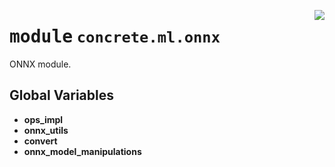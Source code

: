 <!-- markdownlint-disable -->

<a href="https://github.com/zama-ai/concrete-ml-internal/tree/main/src/concrete/ml/onnx/__init__.py#L0"><img align="right" style="float:right;" src="https://img.shields.io/badge/-source-cccccc?style=flat-square"></a>

# <kbd>module</kbd> `concrete.ml.onnx`

ONNX module.

## **Global Variables**

- **ops_impl**
- **onnx_utils**
- **convert**
- **onnx_model_manipulations**
